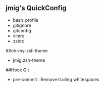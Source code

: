 jmig's QuickConfig
------------------

* bash_profile
* gitignore
* gitconfig
* vimrc
* zshrc

##oh-my-zsh theme
* jmig.zsh-theme

##Hook Git

* pre-commit : Remove trailing whitespaces

